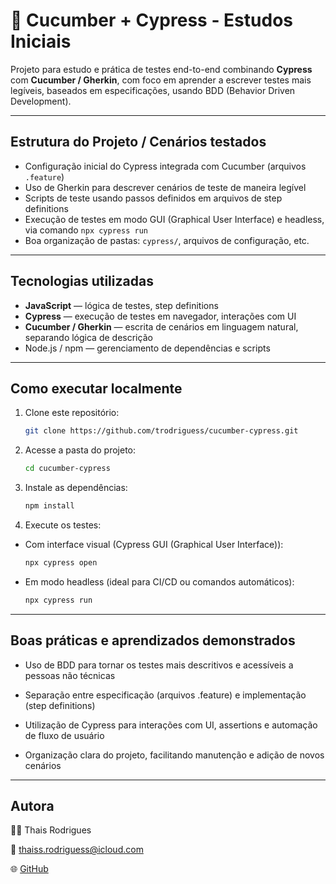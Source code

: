 # 🧪 Cucumber + Cypress - Estudos Iniciais

Projeto para estudo e prática de testes end-to-end combinando **Cypress** com **Cucumber / Gherkin**, com foco em aprender a escrever testes mais legíveis, baseados em especificações, usando BDD (Behavior Driven Development).

---

## Estrutura do Projeto / Cenários testados

- Configuração inicial do Cypress integrada com Cucumber (arquivos `.feature`)  
- Uso de Gherkin para descrever cenários de teste de maneira legível  
- Scripts de teste usando passos definidos em arquivos de step definitions  
- Execução de testes em modo GUI (Graphical User Interface) e headless, via comando `npx cypress run` 
- Boa organização de pastas: `cypress/`, arquivos de configuração, etc.  

---

## Tecnologias utilizadas

- **JavaScript** — lógica de testes, step definitions  
- **Cypress** — execução de testes em navegador, interações com UI  
- **Cucumber / Gherkin** — escrita de cenários em linguagem natural, separando lógica de descrição  
- Node.js / npm — gerenciamento de dependências e scripts  

---

## Como executar localmente

1. Clone este repositório:  
   ```bash
   git clone https://github.com/trodriguess/cucumber-cypress.git

2. Acesse a pasta do projeto: 
   ```bash
   cd cucumber-cypress

3. Instale as dependências:
   ```bash
   npm install

4. Execute os testes:
  - Com interface visual (Cypress GUI (Graphical User Interface)):
    ```bash
    npx cypress open

  - Em modo headless (ideal para CI/CD ou comandos automáticos):
    ```bash
    npx cypress run

---


## Boas práticas e aprendizados demonstrados

- Uso de BDD para tornar os testes mais descritivos e acessíveis a pessoas não técnicas

- Separação entre especificação (arquivos .feature) e implementação (step definitions)

- Utilização de Cypress para interações com UI, assertions e automação de fluxo de usuário

- Organização clara do projeto, facilitando manutenção e adição de novos cenários

---

## Autora

👩‍💻 Thais Rodrigues

📧 thaiss.rodriguess@icloud.com

🌐 <a href="https://github.com/trodriguess" target="_blank">GitHub</a>
